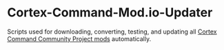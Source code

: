 # Cortex-Command-Mod.io-Updater

Scripts used for downloading, converting, testing, and updating all [Cortex Command Community Project mods](https://mod.io/g/cccp/) automatically.